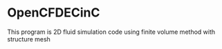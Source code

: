 # OpenCFDECinC
This program is 2D fluid simulation code using finite volume method with structure mesh
